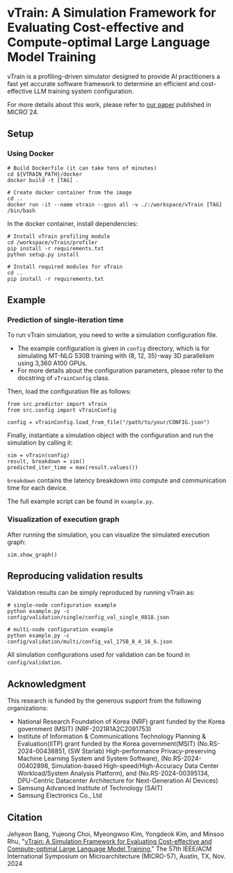 # vTrain: A Simulation Framework for Evaluating Cost-effective and Compute-optimal Large Language Model Training

vTrain is a profiling-driven simulator designed to provide AI practitioners a fast yet accurate software framework to determine an efficient and cost-effective LLM training system configuration.

For more details about this work, please refer to [our paper](https://arxiv.org/abs/2312.12391) published in MICRO`24.

## Setup

### Using Docker

```
# Build Dockerfile (it can take tens of minutes)
cd ${VTRAIN_PATH}/docker
docker build -t [TAG] .

# Create docker container from the image
cd ..
docker run -it --name vtrain --gpus all -v ./:/workspace/vTrain [TAG] /bin/bash
```

In the docker container, install dependencies:
```
# Install vTrain profiling module
cd /workspace/vTrain/profiler
pip install -r requirements.txt
python setup.py install

# Install required modules for vTrain
cd ..
pip install -r requirements.txt
```

## Example

### Prediction of single-iteration time

To run vTrain simulation, you need to write a simulation configuration file.
- The example configuration is given in `config` directory, which is for simulating MT-NLG 530B training with (8, 12, 35)-way 3D parallelism using 3,360 A100 GPUs.
- For more details about the configuration parameters, please refer to the docstring of `vTrainConfig` class.

Then, load the configuration file as follows:
```
from src.predictor import vTrain
from src.config import vTrainConfig

config = vTrainConfig.load_from_file("/path/to/your/CONFIG.json")
```

Finally, instantiate a simulation object with the configuration and run the simulation by calling it:

```
sim = vTrain(config)
result, breakdown = sim()
predicted_iter_time = max(result.values())
```

`breakdown` contains the latency breakdown into compute and communication time for each device.

The full example script can be found in `example.py`.

### Visualization of execution graph

After running the simulation, you can visualize the simulated execution graph:

```
sim.show_graph()
```

## Reproducing validation results

Validation results can be simply reproduced by running vTrain as:

```
# single-node configuration example
python example.py -c config/validation/single/config_val_single_0818.json

# multi-node configuration example
python example.py -c config/validation/multi/config_val_175B_8_4_16_6.json
```

All simulation configurations used for validation can be found in `config/validation`.

## Acknowledgment

This research is funded by the generous support from the following organizations:
- National Research Foundation of Korea (NRF) grant funded by the Korea government (MSIT) (NRF-2021R1A2C2091753)
- Institute of Information & Communications Technology Planning & Evaluation(IITP) grant funded by the Korea government(MSIT) (No.RS-2024-00438851, (SW Starlab) High-performance Privacy-preserving Machine Learning System and System Software), (No.RS-2024-00402898, Simulation-based High-speed/High-Accuracy Data Center Workload/System Analysis Platform), and (No.RS-2024-00395134, DPU-Centric Datacenter Architecture for Next-Generation AI Devices)
- Samsung Advanced Institute of Technology (SAIT)
- Samsung Electronics Co., Ltd

## Citation

Jehyeon Bang, Yujeong Choi, Myeongwoo Kim, Yongdeok Kim, and Minsoo Rhu, "[vTrain: A Simulation Framework for Evaluating Cost-effective and Compute-optimal Large Language Model Training](https://arxiv.org/abs/2312.12391)," The 57th IEEE/ACM International Symposium on Microarchitecture (MICRO-57), Austin, TX, Nov. 2024
